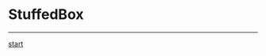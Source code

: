# StuffedBox

---

[start](https://www.figma.com/proto/KcHiiy1dfqsIeIClPVuiUr/Google-Solutions-Challenge-2023?page-id=0%3A1&node-id=17-414&viewport=1924%2C-272%2C0.33&scaling=scale-down&starting-point-node-id=20%3A472)

